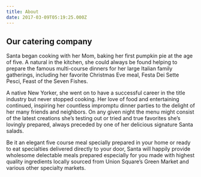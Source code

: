 ```yaml
---
title: About
date: 2017-03-09T05:19:25.000Z
---
```

## Our catering company

Santa began cooking with her Mom, baking her first pumpkin pie at the age of five. A natural in the kitchen, she could always be found helping to prepare the famous multi-course dinners for her large Italian family gatherings, including her favorite Christmas Eve meal, Festa Dei Sette Pesci, Feast of the Seven Fishes.

A native New Yorker, she went on to have a successful career in the title industry but never stopped cooking. Her love of food and entertaining continued, inspiring her countless impromptu dinner parties to the delight of her many friends and neighbors. On any given night the menu might consist of the latest creations she’s testing out or tried and true favorites she’s lovingly prepared, always preceded by one of her delicious signature Santa salads.

Be it an elegant five course meal specially prepared in your home or ready to eat specialties delivered directly to your door, Santa will happily provide wholesome delectable meals prepared especially for you made with highest quality ingredients locally sourced from Union Square’s Green Market and various other specialty markets.
